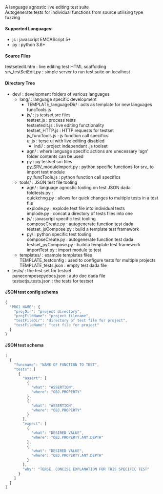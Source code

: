 A language agnostic live editing test suite     
Autogenerate tests for individual functions from source utilising type fuzzing   

#### Supported Languages:
* js : javascript EMCAScript 5+
* py : python 3.6+

#### Source Files
testsetedit.htm : live editing test HTML scaffolding    
srv_testSetEdit.py : simple server to run test suite on localhost   

#### Directory Tree
* dev/ : development folders of various languages
  * lang/ : language specific development
    * TEMPLATE_languageDir/ : acts as template for new languages
      funcTools.js   
    * js/ : js testset src files   
      testset.js : process tests   
      testsetedit.js : live editing functionality   
      testset_HTTP.js : HTTP requests for testset   
      js_funcTools.js : js function call specifics   
      ui.js : terse ui with live editing disabled   
      * indi/ : project independant .js toolset   
    * agn/ : where language specific actions are unecessary 'agn' folder contents can be used   
    * py : py testset src files   
      py_SRV_moduleImport.py : python specific functions for srv_ to import test module   
      py_funcTools.js : python function call specifics   
  * tools/ : JSON test file tooling   
    * agn/ : language agnostic tooling on test JSON dada   
      foldtests.py :   
      quickchng.py : allows for quick changes to multiple tests in a test file   
      explode.py : explode test file into individual tests   
      implode.py : concat a directory of tests files into one   
    * js/ : javascript specific test tooling   
      composeCreate.py : autogenerate function test dada   
      testset_jsCompose.py : build a template test framework   
    * py/ : python specific test tooling   
      composeCreate.py : autogenerate function test dada   
      testset_pyCompose.py : build a template test framework   
      importTest.py : import module to test    
  * templates/ : example templates files   
    TEMPLATE_testconfig : used to configure tests for multiple projects   
    TEMPLATE_tests.json : empty test dada file   
* tests/ : the test set for testset   
  panecomposepydocs.json : auto doc dada file   
  testsetjs_tests.json : the tests for testset   

#### JSON test config schema
```javascript
{
  "PROJ_NAME": {
    "projDir": "project directory",
    "projFileName": "project filename",
    "testFileDir": "directory of test file for project",
    "testFileName": "test file for project" 
  }
}
```

#### JSON test schema
```javascript
[
  {
    "funcname": "NAME OF FUNCTION TO TEST",
    "tests": [
      {
        "assert": [
          {
            "what": "ASSERTION",
            "where": "OBJ.PROPERTY"
          },
          {
            "what": "ASSERTION",
            "where": "OBJ.PROPERTY"
          }
        ],
        "expect": [
          {
            "what": "DESIRED VALUE",
            "where": "OBJ.PROPERTY.ANY.DEPTH"
          },
          {
            "what": "DESIRED VALUE",
            "where": "OBJ.PROPERTY.ANY.DEPTH"
          }
        ],
        "why": "TERSE, CONCISE EXPLANATION FOR THIS SPECIFIC TEST"
      }
    ]
  }
]
```
